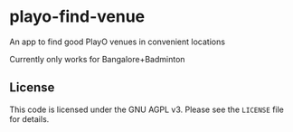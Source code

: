 # playo-find-venue

An app to find good PlayO venues in convenient locations

Currently only works for Bangalore+Badminton

## License

This code is licensed under the GNU AGPL v3. Please see the `LICENSE` file for
details.
